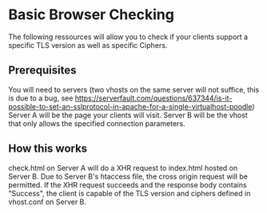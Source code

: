 # Basic Browser Checking
The following ressources will allow you to check if your clients support a specific TLS version as well as specific Ciphers.

## Prerequisites
You will need to servers (two vhosts on the same server will not suffice, this is due to a bug, see https://serverfault.com/questions/637344/is-it-possible-to-set-an-sslprotocol-in-apache-for-a-single-virtualhost-poodle)
Server A will be the page your clients will visit.
Server B will be the vhost that only allows the specified connection parameters.

## How this works
check.html on Server A will do a XHR request to index.html hosted on Server B.
Due to Server B's htaccess file, the cross origin request will be permitted.
If the XHR request succeeds and the response body contains "Success", the client
is capable of the TLS version and ciphers defined in vhost.conf on Server B.